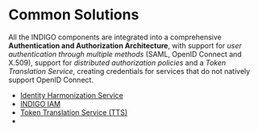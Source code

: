 # Common Solutions

All the INDIGO components are integrated into a comprehensive **Authentication and Authorization Architecture**, with support for *user authentication through multiple methods* (SAML, OpenID Connect and X.509), support for *distributed authorization policies* and a *Token Translation Service*, creating credentials for services that do not natively support OpenID Connect.

* [Identity Harmonization Service](indigo1/idh1.md)
* [INDIGO IAM](indigo1/iam1.md)
* [Token Translation Service (TTS)](indigo1/tts1.md)
* 